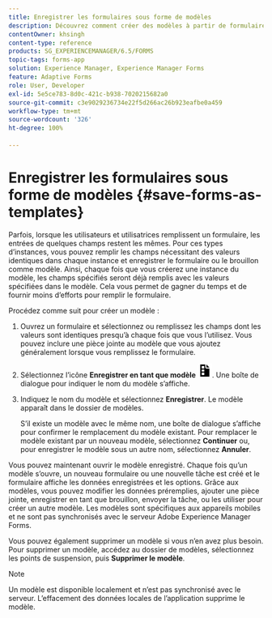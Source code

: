 ```yaml
---
title: Enregistrer les formulaires sous forme de modèles
description: Découvrez comment créer des modèles à partir de formulaires avec des données requises de manière répétée.
contentOwner: khsingh
content-type: reference
products: SG_EXPERIENCEMANAGER/6.5/FORMS
topic-tags: forms-app
solution: Experience Manager, Experience Manager Forms
feature: Adaptive Forms
role: User, Developer
exl-id: 5e5ce783-8d0c-421c-b938-7020215682a0
source-git-commit: c3e9029236734e22f5d266ac26b923eafbe0a459
workflow-type: tm+mt
source-wordcount: '326'
ht-degree: 100%

---
```


# Enregistrer les formulaires sous forme de modèles {#save-forms-as-templates}

Parfois, lorsque les utilisateurs et utilisatrices remplissent un formulaire, les entrées de quelques champs restent les mêmes. Pour ces types d’instances, vous pouvez remplir les champs nécessitant des valeurs identiques dans chaque instance et enregistrer le formulaire ou le brouillon comme modèle. Ainsi, chaque fois que vous créerez une instance du modèle, les champs spécifiés seront déjà remplis avec les valeurs spécifiées dans le modèle. Cela vous permet de gagner du temps et de fournir moins d’efforts pour remplir le formulaire.

Procédez comme suit pour créer un modèle :

1. Ouvrez un formulaire et sélectionnez ou remplissez les champs dont les valeurs sont identiques presqu’à chaque fois que vous l’utilisez. Vous pouvez inclure une pièce jointe au modèle que vous ajoutez généralement lorsque vous remplissez le formulaire.
1. Sélectionnez l’icône **Enregistrer en tant que modèle** ![save_as_template](assets/save_as_template.png). Une boîte de dialogue pour indiquer le nom du modèle s’affiche.
1. Indiquez le nom du modèle et sélectionnez **Enregistrer**. Le modèle apparaît dans le dossier de modèles.

   S’il existe un modèle avec le même nom, une boîte de dialogue s’affiche pour confirmer le remplacement du modèle existant. Pour remplacer le modèle existant par un nouveau modèle, sélectionnez **Continuer** ou, pour enregistrer le modèle sous un autre nom, sélectionnez **Annuler**.

Vous pouvez maintenant ouvrir le modèle enregistré. Chaque fois qu’un modèle s’ouvre, un nouveau formulaire ou une nouvelle tâche est créé et le formulaire affiche les données enregistrées et les options. Grâce aux modèles, vous pouvez modifier les données préremplies, ajouter une pièce jointe, enregistrer en tant que brouillon, envoyer la tâche, ou les utiliser pour créer un autre modèle. Les modèles sont spécifiques aux appareils mobiles et ne sont pas synchronisés avec le serveur Adobe Experience Manager Forms.

Vous pouvez également supprimer un modèle si vous n’en avez plus besoin. Pour supprimer un modèle, accédez au dossier de modèles, sélectionnez les points de suspension, puis **Supprimer le modèle**.

>[!NOTE]
>
>Un modèle est disponible localement et n’est pas synchronisé avec le serveur. L’effacement des données locales de l’application supprime le modèle.
